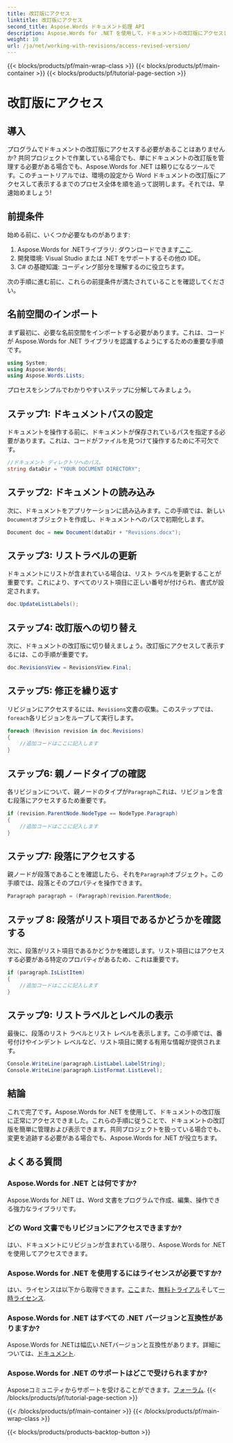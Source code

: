 ```yaml
---
title: 改訂版にアクセス
linktitle: 改訂版にアクセス
second_title: Aspose.Words ドキュメント処理 API
description: Aspose.Words for .NET を使用して、ドキュメントの改訂版にアクセスして表示する方法を学びます。シームレスなドキュメント管理のためのステップバイステップ ガイドに従ってください。
weight: 10
url: /ja/net/working-with-revisions/access-revised-version/
---
```


{{< blocks/products/pf/main-wrap-class >}}
{{< blocks/products/pf/main-container >}}
{{< blocks/products/pf/tutorial-page-section >}}

# 改訂版にアクセス

## 導入

プログラムでドキュメントの改訂版にアクセスする必要があることはありませんか? 共同プロジェクトで作業している場合でも、単にドキュメントの改訂版を管理する必要がある場合でも、Aspose.Words for .NET は頼りになるツールです。このチュートリアルでは、環境の設定から Word ドキュメントの改訂版にアクセスして表示するまでのプロセス全体を順を追って説明します。それでは、早速始めましょう!

## 前提条件

始める前に、いくつか必要なものがあります:

1.  Aspose.Words for .NETライブラリ: ダウンロードできます[ここ](https://releases.aspose.com/words/net/).
2. 開発環境: Visual Studio または .NET をサポートするその他の IDE。
3. C# の基礎知識: コーディング部分を理解するのに役立ちます。

次の手順に進む前に、これらの前提条件が満たされていることを確認してください。

## 名前空間のインポート

まず最初に、必要な名前空間をインポートする必要があります。これは、コードが Aspose.Words for .NET ライブラリを認識するようにするための重要な手順です。

```csharp
using System;
using Aspose.Words;
using Aspose.Words.Lists;
```

プロセスをシンプルでわかりやすいステップに分解してみましょう。

## ステップ1: ドキュメントパスの設定

ドキュメントを操作する前に、ドキュメントが保存されているパスを指定する必要があります。これは、コードがファイルを見つけて操作するために不可欠です。

```csharp
//ドキュメント ディレクトリへのパス。
string dataDir = "YOUR DOCUMENT DIRECTORY";
```

## ステップ2: ドキュメントの読み込み

次に、ドキュメントをアプリケーションに読み込みます。この手順では、新しい`Document`オブジェクトを作成し、ドキュメントへのパスで初期化します。

```csharp
Document doc = new Document(dataDir + "Revisions.docx");
```

## ステップ3: リストラベルの更新

ドキュメントにリストが含まれている場合は、リスト ラベルを更新することが重要です。これにより、すべてのリスト項目に正しい番号が付けられ、書式が設定されます。

```csharp
doc.UpdateListLabels();
```

## ステップ4: 改訂版への切り替え

次に、ドキュメントの改訂版に切り替えましょう。改訂版にアクセスして表示するには、この手順が重要です。

```csharp
doc.RevisionsView = RevisionsView.Final;
```

## ステップ5: 修正を繰り返す

リビジョンにアクセスするには、`Revisions`文書の収集。このステップでは、`foreach`各リビジョンをループして実行します。

```csharp
foreach (Revision revision in doc.Revisions)
{
    //追加コードはここに記入します
}
```

## ステップ6: 親ノードタイプの確認

各リビジョンについて、親ノードのタイプが`Paragraph`これは、リビジョンを含む段落にアクセスするため重要です。

```csharp
if (revision.ParentNode.NodeType == NodeType.Paragraph)
{
    //追加コードはここに記入します
}
```

## ステップ7: 段落にアクセスする

親ノードが段落であることを確認したら、それを`Paragraph`オブジェクト。この手順では、段落とそのプロパティを操作できます。

```csharp
Paragraph paragraph = (Paragraph)revision.ParentNode;
```

## ステップ 8: 段落がリスト項目であるかどうかを確認する

次に、段落がリスト項目であるかどうかを確認します。リスト項目にはアクセスする必要がある特定のプロパティがあるため、これは重要です。

```csharp
if (paragraph.IsListItem)
{
    //追加コードはここに記入します
}
```

## ステップ9: リストラベルとレベルの表示

最後に、段落のリスト ラベルとリスト レベルを表示します。この手順では、番号付けやインデント レベルなど、リスト項目に関する有用な情報が提供されます。

```csharp
Console.WriteLine(paragraph.ListLabel.LabelString);
Console.WriteLine(paragraph.ListFormat.ListLevel);
```

## 結論

これで完了です。Aspose.Words for .NET を使用して、ドキュメントの改訂版に正常にアクセスできました。これらの手順に従うことで、ドキュメントの改訂版を簡単に管理および表示できます。共同プロジェクトを扱っている場合でも、変更を追跡する必要がある場合でも、Aspose.Words for .NET が役立ちます。

## よくある質問

### Aspose.Words for .NET とは何ですか?
Aspose.Words for .NET は、Word 文書をプログラムで作成、編集、操作できる強力なライブラリです。

### どの Word 文書でもリビジョンにアクセスできますか?
はい、ドキュメントにリビジョンが含まれている限り、Aspose.Words for .NET を使用してアクセスできます。

### Aspose.Words for .NET を使用するにはライセンスが必要ですか?
はい、ライセンスは以下から取得できます。[ここ](https://purchase.aspose.com/buy)また、[無料トライアル](https://releases.aspose.com/)そして[一時ライセンス](https://purchase.aspose.com/temporary-license/).

### Aspose.Words for .NET はすべての .NET バージョンと互換性がありますか?
Aspose.Words for .NETは幅広い.NETバージョンと互換性があります。詳細については、[ドキュメント](https://reference.aspose.com/words/net/).

### Aspose.Words for .NET のサポートはどこで受けられますか?
 Asposeコミュニティからサポートを受けることができます。[フォーラム](https://forum.aspose.com/c/words/8).
{{< /blocks/products/pf/tutorial-page-section >}}

{{< /blocks/products/pf/main-container >}}
{{< /blocks/products/pf/main-wrap-class >}}

{{< blocks/products/products-backtop-button >}}
